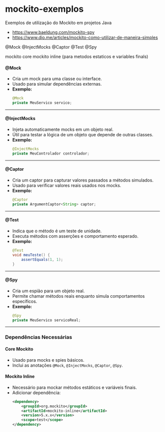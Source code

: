 # mockito-exemplos
Exemplos de utilização do Mockito em projetos Java

- https://www.baeldung.com/mockito-spy
- https://www.dio.me/articles/mockito-como-utilizar-de-maneira-simples


@Mock
@InjectMocks
@Captor
@Test
@Spy


mockito core
mockito inline (para metodos estaticos e  variables finals)

#### **@Mock**
- Cria um mock para uma classe ou interface.
- Usado para simular dependências externas.
- **Exemplo:**
  ```java
  @Mock
  private MeuServico servico;
  ```

---

#### **@InjectMocks**
- Injeta automaticamente mocks em um objeto real.
- Útil para testar a lógica de um objeto que depende de outras classes.
- **Exemplo:**
  ```java
  @InjectMocks
  private MeuControlador controlador;
  ```

---

#### **@Captor**
- Cria um captor para capturar valores passados a métodos simulados.
- Usado para verificar valores reais usados nos mocks.
- **Exemplo:**
  ```java
  @Captor
  private ArgumentCaptor<String> captor;
  ```

---

#### **@Test**
- Indica que o método é um teste de unidade.
- Executa métodos com asserções e comportamento esperado.
- **Exemplo:**
  ```java
  @Test
  void meuTeste() {
      assertEquals(1, 1);
  }
  ```

---

#### **@Spy**
- Cria um espião para um objeto real.
- Permite chamar métodos reais enquanto simula comportamentos específicos.
- **Exemplo:**
  ```java
  @Spy
  private MeuServico servicoReal;
  ```

---

### **Dependências Necessárias**

#### **Core Mockito**
- Usado para mocks e spies básicos.
- Inclui as anotações `@Mock`, `@InjectMocks`, `@Captor`, `@Spy`.

#### **Mockito Inline**
- Necessário para mockar métodos estáticos e variáveis finais.
- Adicionar dependência:
  ```xml
  <dependency>
      <groupId>org.mockito</groupId>
      <artifactId>mockito-inline</artifactId>
      <version>5.x.x</version>
      <scope>test</scope>
  </dependency>
  ``` 





